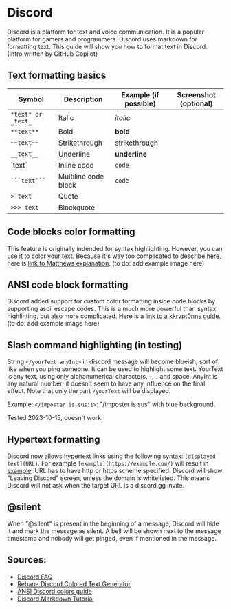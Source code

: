 # Discord
Discord is a platform for text and voice communication. It is a popular platform for gamers and programmers. Discord uses markdown for formatting text. This guide will show you how to format text in Discord. (Intro written by GitHub Copilot)

## Text formatting basics
|Symbol|Description|Example (if possible)|Screenshot (optional)|
|---|---|---|---|
|`*text* or _text_`|Italic|*italic*|
|`**text**`|Bold|**bold**|
|`~~text~~`|Strikethrough|~~strikethrough~~|
|`__text__`|Underline|__underline__|
|\`text\`|Inline code|`code`|
|` ```text``` `|Multiline code block|```code```|
|`> text`|Quote||
|`>>> text`|Blockquote||
## Code blocks color formatting
This feature is originally indended for syntax highlighting. However, you can use it to color your text. Because it's way too complicated to describe here, here is [link to Matthews explanation](https://gist.github.com/matthewzring/9f7bbfd102003963f9be7dbcf7d40e51).
(to do: add example image here)
## ANSI code block formatting
Discord added support for custom color formatting inside code blocks by supporting ascii escape codes. This is a much more powerful than syntax highlihting, but also more complicated. Here is a [link to a kkrypt0nns guide](https://gist.github.com/kkrypt0nn/a02506f3712ff2d1c8ca7c9e0aed7c06). (to do: add example image here)
## Slash command highlighting (in testing)
String `</yourText:anyInt>` in discord message will become blueish, sort of like when you ping someone. It can be used to highlight some text. YourText is any text, using only alphanumerical characters, -, _ and space. AnyInt is any natural number; it doesn't seem to have any influence on the final effect. Note that only the part `/yourText` will be displayed.

Example: `</imposter is sus:1>`: "/imposter is sus" with blue background.

Tested 2023-10-15, doesn't work.
## Hypertext formatting
Discord now allows hypertext links using the following syntax: `[displayed text](URL)`. For example `[example](https://example.com/)` will result in [example](https://example.com/). URL has to have http or https scheme specified. Discord will show "Leaving Discord" screen, unless the domain is whitelisted. This means Discord will not ask when the target URL is a discord.gg invite.
## @silent
When "@silent" is present in the beginning of a message, Discord will hide it and mark the message as silent. A bell will be shown next to the message timestamp and nobody will get pinged, even if mentioned in the message.
## Sources:
- [Discord FAQ](https://support.discordapp.com/hc/en-us/articles/210298617-Markdown-Text-101-Chat-Formatting-Bold-Italic-Underline-)
- [Rebane Discord Colored Text Generator](https://rebane2001.com/discord-colored-text-generator/)
- [ANSI Discord colors guide](https://gist.github.com/kkrypt0nn/a02506f3712ff2d1c8ca7c9e0aed7c06)
- [Discord Markdown Tutorial](https://gist.github.com/matthewzring/9f7bbfd102003963f9be7dbcf7d40e51)
